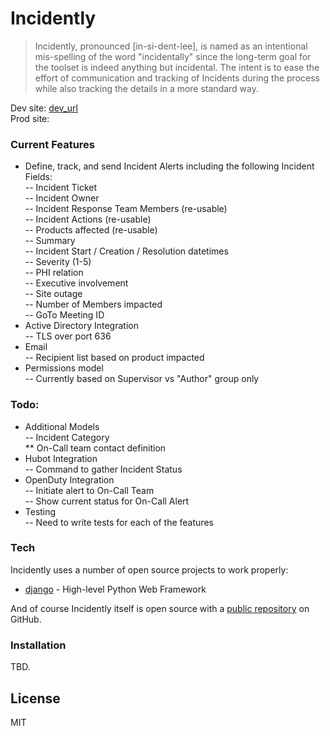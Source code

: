 # Incidently

> Incidently, pronounced [in-si-dent-lee], is named as an intentional mis-spelling of the word "incidentally" since the long-term goal for the toolset is indeed anything but incidental.  The intent is to ease the effort of communication and tracking of Incidents during the process while also tracking the details in a more standard way.


Dev site: [dev_url]  
Prod site:   

### Current Features

- Define, track, and send Incident Alerts including the following Incident Fields:  
-- Incident Ticket  
-- Incident Owner  
-- Incident Response Team Members (re-usable)  
-- Incident Actions (re-usable)  
-- Products affected (re-usable)  
-- Summary  
-- Incident Start / Creation / Resolution datetimes  
-- Severity (1-5)  
-- PHI relation  
-- Executive involvement  
-- Site outage  
-- Number of Members impacted  
-- GoTo Meeting ID  
- Active Directory Integration  
-- TLS over port 636  
- Email  
-- Recipient list based on product impacted  
- Permissions model  
-- Currently based on Supervisor vs "Author" group only  


### Todo:
- Additional Models  
-- Incident Category  
** On-Call team contact definition  
- Hubot Integration  
-- Command to gather Incident Status  
- OpenDuty Integration  
-- Initiate alert to On-Call Team  
-- Show current status for On-Call Alert  
- Testing  
-- Need to write tests for each of the features  


### Tech

Incidently uses a number of open source projects to work properly:

* [django] - High-level Python Web Framework


And of course Incidently itself is open source with a [public repository]
 on GitHub.

### Installation

TBD.



License
----

MIT




[//]: # (These are reference links used in the body of this note and get stripped out when the markdown processor does its job. There is no need to format nicely because it shouldn't be seen. Thanks SO - http://stackoverflow.com/questions/4823468/store-comments-in-markdown-syntax)

   [dev_url]: <https://TBD>
   [django]: <https://github.com/django/django>
   [public repository]: <https://github.com/krutaw/Incidently>

